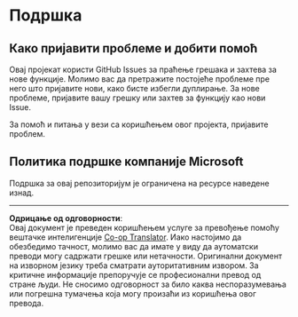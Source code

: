 <!--
CO_OP_TRANSLATOR_METADATA:
{
  "original_hash": "872be8bc1b93ef1dd9ac3d6e8f99f6ab",
  "translation_date": "2025-09-05T11:20:59+00:00",
  "source_file": "SUPPORT.md",
  "language_code": "sr"
}
-->
# Подршка
## Како пријавити проблеме и добити помоћ  

Овај пројекат користи GitHub Issues за праћење грешака и захтева за нове функције. Молимо вас да претражите постојеће проблеме пре него што пријавите нови, како бисте избегли дуплирање. За нове проблеме, пријавите вашу грешку или захтев за функцију као нови Issue.

За помоћ и питања у вези са коришћењем овог пројекта, пријавите проблем.

## Политика подршке компаније Microsoft  

Подршка за овај репозиторијум је ограничена на ресурсе наведене изнад.

---

**Одрицање од одговорности**:  
Овај документ је преведен коришћењем услуге за превођење помоћу вештачке интелигенције [Co-op Translator](https://github.com/Azure/co-op-translator). Иако настојимо да обезбедимо тачност, молимо вас да имате у виду да аутоматски преводи могу садржати грешке или нетачности. Оригинални документ на изворном језику треба сматрати ауторитативним извором. За критичне информације препоручује се професионални превод од стране људи. Не сносимо одговорност за било каква неспоразумевања или погрешна тумачења која могу произаћи из коришћења овог превода.